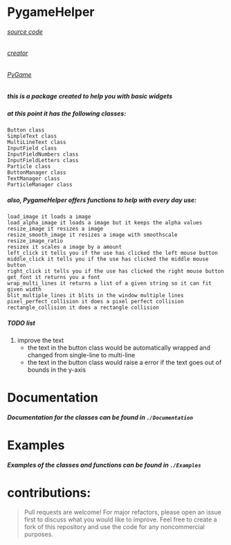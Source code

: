 # PygameHelper

###### [source code](https://github.com/Emc2356/Pygame-Widgets)
###### [creator](https://github.com/Emc2356)
###### [PyGame](https://pygame.org/) 

##### this is a package created to help you with basic widgets

##### at this point it has the following classes:
~~~
Button class
SimpleText class
MultiLineText class
InputField class
InputFieldNumbers class
InputFieldLetters class
Particle class
ButtonManager class
TextManager class
ParticleManager class
~~~
##### also, PygameHelper offers functions to help with every day use:
~~~
load_image it loads a image 
load_alpha_image it loads a image but it keeps the alpha values
resize_image it resizes a image
resize_smooth_image it resizes a image with smoothscale
resize_image_ratio 
resizex it scales a image by a amount 
left_click it tells you if the use has clicked the left mouse button
middle_click it tells you if the use has clicked the middle mouse button
right_click it tells you if the use has clicked the right mouse button
get_font it returns you a font
wrap_multi_lines it returns a list of a given string so it can fit given width
blit_multiple_lines it blits in the window multiple lines
pixel_perfect_collision it does a pixel perfect collision
rectangle_collision it does a rectangle collision
~~~
##### TODO list 
1. improve the text 
    * the text in the button class would be automatically wrapped and changed from single-line to multi-line
    * the text in the button class would raise a error if the text goes out of bounds in the y-axis    

# Documentation 
##### Documentation for the classes can be found in `./Documentation`

# Examples
##### Examples of the classes and functions can be found in `./Examples`

# contributions: 
> Pull requests are welcome! For major refactors,
> please open an issue first to discuss what you would like to improve.
> Feel free to create a fork of this repository and use the code for any noncommercial purposes.
